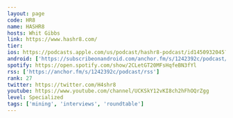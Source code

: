 ```yaml
---
layout: page
code: HR8
name: HASHR8
hosts: Whit Gibbs
link: https://www.hashr8.com/
tier: 
ios: https://podcasts.apple.com/us/podcast/hashr8-podcast/id1450932045?uo=4
android: ['https://subscribeonandroid.com/anchor.fm/s/1242392c/podcast/rss']
spotify: https://open.spotify.com/show/2CLetGT20MFsHqfeBN3fYl
rss: ['https://anchor.fm/s/1242392c/podcast/rss']
rank: 27
twitter: https://twitter.com/H4shr8
youtube: https://www.youtube.com/channel/UCKSkY12vKI8ch2hFhOQrZgg
level: Specialized
tags: ['mining', 'interviews', 'roundtable']
---
```

